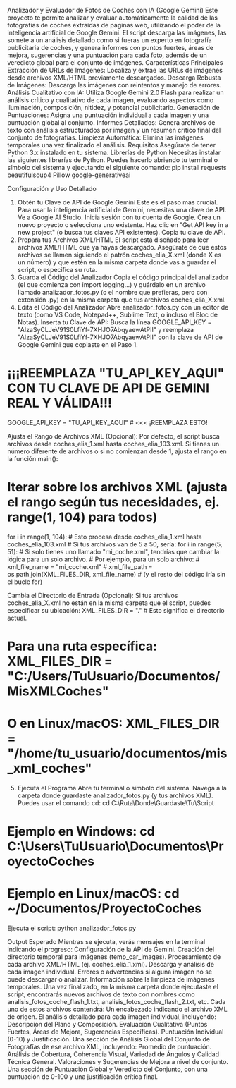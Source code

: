 Analizador y Evaluador de Fotos de Coches con IA (Google Gemini)
Este proyecto te permite analizar y evaluar automáticamente la calidad de las fotografías de coches extraídas de páginas web, utilizando el poder de la inteligencia artificial de Google Gemini. El script descarga las imágenes, las somete a un análisis detallado como si fueras un experto en fotografía publicitaria de coches, y genera informes con puntos fuertes, áreas de mejora, sugerencias y una puntuación para cada foto, además de un veredicto global para el conjunto de imágenes.
Características Principales
Extracción de URLs de Imágenes: Localiza y extrae las URLs de imágenes desde archivos XML/HTML previamente descargados.
Descarga Robusta de Imágenes: Descarga las imágenes con reintentos y manejo de errores.
Análisis Cualitativo con IA: Utiliza Google Gemini 2.0 Flash para realizar un análisis crítico y cualitativo de cada imagen, evaluando aspectos como iluminación, composición, nitidez, y potencial publicitario.
Generación de Puntuaciones: Asigna una puntuación individual a cada imagen y una puntuación global al conjunto.
Informes Detallados: Genera archivos de texto con análisis estructurados por imagen y un resumen crítico final del conjunto de fotografías.
Limpieza Automática: Elimina las imágenes temporales una vez finalizado el análisis.
Requisitos
Asegúrate de tener Python 3.x instalado en tu sistema.
Librerías de Python
Necesitas instalar las siguientes librerías de Python. Puedes hacerlo abriendo tu terminal o símbolo del sistema y ejecutando el siguiente comando:
pip install requests beautifulsoup4 Pillow google-generativeai


Configuración y Uso Detallado
1. Obtén tu Clave de API de Google Gemini
Este es el paso más crucial. Para usar la inteligencia artificial de Gemini, necesitas una clave de API.
Ve a Google AI Studio.
Inicia sesión con tu cuenta de Google.
Crea un nuevo proyecto o selecciona uno existente.
Haz clic en "Get API key in a new project" (o busca tus claves API existentes).
Copia tu clave de API.
2. Prepara tus Archivos XML/HTML
El script está diseñado para leer archivos XML/HTML que ya hayas descargado. Asegúrate de que estos archivos se llamen siguiendo el patrón coches_elia_X.xml (donde X es un número) y que estén en la misma carpeta donde vas a guardar el script, o especifica su ruta.
3. Guarda el Código del Analizador
Copia el código principal del analizador (el que comienza con import logging...) y guárdalo en un archivo llamado analizador_fotos.py (o el nombre que prefieras, pero con extensión .py) en la misma carpeta que tus archivos coches_elia_X.xml.
4. Edita el Código del Analizador
Abre analizador_fotos.py con un editor de texto (como VS Code, Notepad++, Sublime Text, o incluso el Bloc de Notas).
Inserta tu Clave de API:
Busca la línea GOOGLE_API_KEY = "AIzaSyCLJeV91S0LfiYf-7XHJO7AbqyaewAtPII" y reemplaza "AIzaSyCLJeV91S0LfiYf-7XHJO7AbqyaewAtPII" con la clave de API de Google Gemini que copiaste en el Paso 1.
# ¡¡¡REEMPLAZA "TU_API_KEY_AQUI" CON TU CLAVE DE API DE GEMINI REAL Y VÁLIDA!!!
GOOGLE_API_KEY = "TU_API_KEY_AQUI" # <<< ¡REEMPLAZA ESTO!


Ajusta el Rango de Archivos XML (Opcional):
Por defecto, el script busca archivos desde coches_elia_1.xml hasta coches_elia_103.xml. Si tienes un número diferente de archivos o si no comienzan desde 1, ajusta el rango en la función main():
# Iterar sobre los archivos XML (ajusta el rango según tus necesidades, ej. range(1, 104) para todos)
for i in range(1, 104): # Esto procesa desde coches_elia_1.xml hasta coches_elia_103.xml
    # Si tus archivos van de 5 a 50, sería: for i in range(5, 51):
    # Si solo tienes uno llamado "mi_coche.xml", tendrías que cambiar la lógica para un solo archivo.
    # Por ejemplo, para un solo archivo:
    # xml_file_name = "mi_coche.xml"
    # xml_file_path = os.path.join(XML_FILES_DIR, xml_file_name)
    # (y el resto del código iría sin el bucle for)


Cambia el Directorio de Entrada (Opcional):
Si tus archivos coches_elia_X.xml no están en la misma carpeta que el script, puedes especificar su ubicación:
XML_FILES_DIR = "."  # Esto significa el directorio actual.
# Para una ruta específica: XML_FILES_DIR = "C:/Users/TuUsuario/Documentos/MisXMLCoches"
# O en Linux/macOS: XML_FILES_DIR = "/home/tu_usuario/documentos/mis_xml_coches"


5. Ejecuta el Programa
Abre tu terminal o símbolo del sistema.
Navega a la carpeta donde guardaste analizador_fotos.py (y tus archivos XML). Puedes usar el comando cd:
cd C:\Ruta\Donde\Guardaste\Tu\Script
# Ejemplo en Windows: cd C:\Users\TuUsuario\Documentos\ProyectoCoches
# Ejemplo en Linux/macOS: cd ~/Documentos/ProyectoCoches


Ejecuta el script:
python analizador_fotos.py


Output Esperado
Mientras se ejecuta, verás mensajes en la terminal indicando el progreso:
Configuración de la API de Gemini.
Creación del directorio temporal para imágenes (temp_car_images).
Procesamiento de cada archivo XML/HTML (ej. coches_elia_1.xml).
Descarga y análisis de cada imagen individual.
Errores o advertencias si alguna imagen no se puede descargar o analizar.
Información sobre la limpieza de imágenes temporales.
Una vez finalizado, en la misma carpeta donde ejecutaste el script, encontrarás nuevos archivos de texto con nombres como analisis_fotos_coche_flash_1.txt, analisis_fotos_coche_flash_2.txt, etc. Cada uno de estos archivos contendrá:
Un encabezado indicando el archivo XML de origen.
El análisis detallado para cada imagen individual, incluyendo:
Descripción del Plano y Composición.
Evaluación Cualitativa (Puntos Fuertes, Áreas de Mejora, Sugerencias Específicas).
Puntuación Individual (0-10) y Justificación.
Una sección de Análisis Global del Conjunto de Fotografías de ese archivo XML, incluyendo:
Promedio de puntuación.
Análisis de Cobertura, Coherencia Visual, Variedad de Ángulos y Calidad Técnica General.
Valoraciones y Sugerencias de Mejora a nivel de conjunto.
Una sección de Puntuación Global y Veredicto del Conjunto, con una puntuación de 0-100 y una justificación crítica final.
